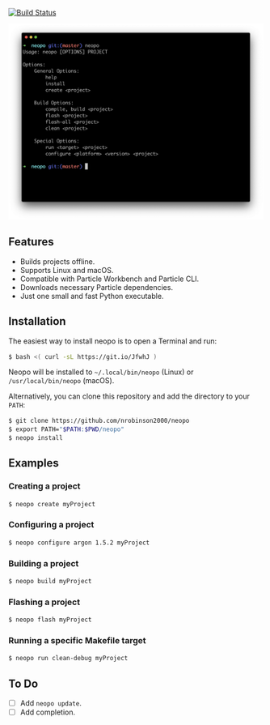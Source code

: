 [![Build Status](https://travis-ci.org/nrobinson2000/neopo.svg?branch=master)](https://travis-ci.org/nrobinson2000/neopo)

![Neopo Screenshot](docs/neopo-screenshot.png)

## Features

- Builds projects offline.
- Supports Linux and macOS.
- Compatible with Particle Workbench and Particle CLI.
- Downloads necessary Particle dependencies.
- Just one small and fast Python executable.

## Installation

The easiest way to install neopo is to open a Terminal and run:

```bash
$ bash <( curl -sL https://git.io/JfwhJ )
```

Neopo will be installed to `~/.local/bin/neopo` (Linux) or `/usr/local/bin/neopo` (macOS).

Alternatively, you can clone this repository and add the directory to your `PATH`:

```bash
$ git clone https://github.com/nrobinson2000/neopo
$ export PATH="$PATH:$PWD/neopo"
$ neopo install
```

## Examples

### Creating a project

```bash
$ neopo create myProject
```

### Configuring a project

```bash
$ neopo configure argon 1.5.2 myProject
```

### Building a project

```bash
$ neopo build myProject
```

### Flashing a project

```bash
$ neopo flash myProject
```

### Running a specific Makefile target

```bash
$ neopo run clean-debug myProject
```

## To Do

- [ ] Add `neopo update`.
- [ ] Add completion.
